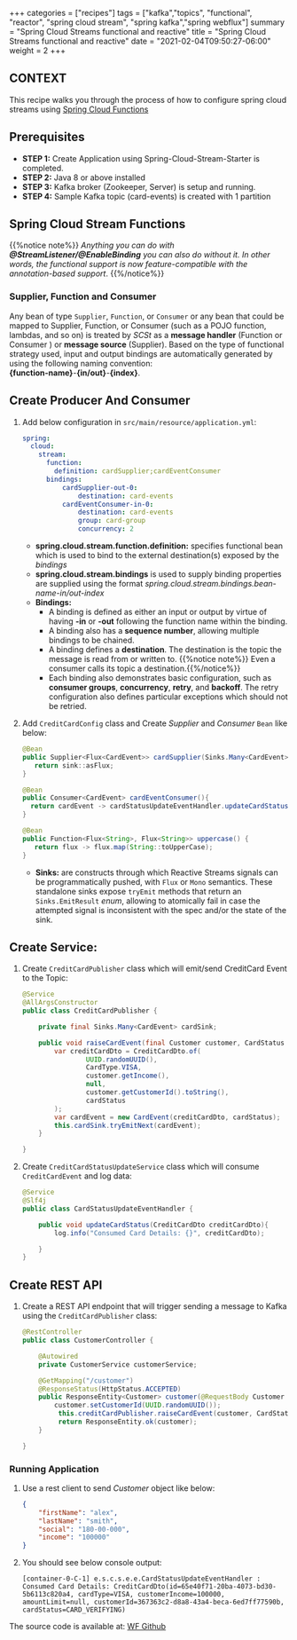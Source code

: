 +++
categories = ["recipes"]
tags = ["kafka","topics", "functional", "reactor", "spring cloud stream", "spring kafka","spring webflux"]
summary = "Spring Cloud Streams functional and reactive"
title = "Spring Cloud Streams functional and reactive"
date = "2021-02-04T09:50:27-06:00"
weight = 2
+++

## CONTEXT

This recipe walks you through the process of how to configure spring cloud streams using [Spring Cloud Functions](https://spring.io/projects/spring-cloud-function)

## Prerequisites


- **STEP 1:** Create Application using Spring-Cloud-Stream-Starter is completed.
- **STEP 2:** Java 8 or above installed
- **STEP 3:** Kafka broker (Zookeeper, Server) is setup and running.
- **STEP 4:** Sample Kafka topic (card-events) is created with 1 partition


## Spring Cloud Stream Functions
{{%notice note%}} _Anything you can do with **@StreamListener/@EnableBinding** you can also do without it. 
In other words, the functional support is now feature-compatible with the annotation-based support_. {{%/notice%}}

### Supplier, Function and Consumer

Any bean of type `Supplier`, `Function`, or `Consumer` or any bean that could be mapped to Supplier, Function, or Consumer 
(such as a POJO function, lambdas, and so on) is treated by _SCSt_ as a **message handler** (Function or Consumer ) or **message source** (Supplier). 
Based on the type of functional strategy used, input and output bindings are automatically generated by using the following naming convention:  
**{function-name}**-**{in/out}**-**{index}**.


## Create Producer And Consumer

1. Add below configuration in `src/main/resource/application.yml`:

    ```yaml
    spring:
      cloud:
        stream:
          function:
            definition: cardSupplier;cardEventConsumer
          bindings:
              cardSupplier-out-0:
                  destination: card-events
              cardEventConsumer-in-0:
                  destination: card-events  
                  group: card-group
                  concurrency: 2 
    ```
   * **spring.cloud.stream.function.definition:**  specifies functional bean which is used to bind to the external destination(s) exposed by the _bindings_
   * **spring.cloud.stream.bindings** is used to supply binding properties are supplied using the format _spring.cloud.stream.bindings.bean-name-in/out-index_
   * **Bindings:**
     * A binding is defined as either an input or output by virtue of having **-in** or **-out** following the function name within the binding.
     * A binding also has a **sequence number**, allowing multiple bindings to be chained.
     * A binding defines a **destination**. The destination is the topic the message is read from or written to. {{%notice note%}} Even a consumer calls its topic a destination.{{%/notice%}}
     * Each binding also demonstrates basic configuration, such as **consumer groups**, **concurrency**, **retry**, and **backoff**. The retry configuration also defines particular exceptions which should not be retried. 

1. Add `CreditCardConfig` class and Create _Supplier_ and _Consumer_  `Bean` like below:

    ```java
    @Bean
    public Supplier<Flux<CardEvent>> cardSupplier(Sinks.Many<CardEvent> sink){
       return sink::asFlux;
    }
    
    @Bean
    public Consumer<CardEvent> cardEventConsumer(){
      return cardEvent -> cardStatusUpdateEventHandler.updateCardStatus(cardEvent.getCreditCardDto());
    }
   
    @Bean
    public Function<Flux<String>, Flux<String>> uppercase() {
       return flux -> flux.map(String::toUpperCase);
    }
    ```
   
   * **Sinks:** are constructs through which Reactive Streams signals can be programmatically pushed, with `Flux` or `Mono` semantics. 
   These standalone sinks expose `tryEmit` methods that return an `Sinks.EmitResult` _enum_, allowing to atomically fail in case 
   the attempted signal is inconsistent with the spec and/or the state of the sink.

## Create Service:

1. Create `CreditCardPublisher` class which will emit/send CreditCard Event to the Topic:

    ```java
    @Service
    @AllArgsConstructor
    public class CreditCardPublisher {
    
        private final Sinks.Many<CardEvent> cardSink;
    
        public void raiseCardEvent(final Customer customer, CardStatus cardStatus){
            var creditCardDto = CreditCardDto.of(
                    UUID.randomUUID(),
                    CardType.VISA,
                    customer.getIncome(),
                    null,
                    customer.getCustomerId().toString(),
                    cardStatus
            );
            var cardEvent = new CardEvent(creditCardDto, cardStatus);
            this.cardSink.tryEmitNext(cardEvent);
        }
    
    }
    ```

1. Create `CreditCardStatusUpdateService` class which will consume `CreditCardEvent` and log data:

    ```java
    @Service
    @Slf4j
    public class CardStatusUpdateEventHandler {
    
        public void updateCardStatus(CreditCardDto creditCardDto){
            log.info("Consumed Card Details: {}", creditCardDto);
    
        }
    }
    ```

## Create REST API

1. Create a REST API endpoint that will trigger sending a message to Kafka using the ```CreditCardPublisher``` class:

    ```java
    @RestController
    public class CustomerController {
    
        @Autowired
        private CustomerService customerService;
    
        @GetMapping("/customer")
        @ResponseStatus(HttpStatus.ACCEPTED)
        public ResponseEntity<Customer> customer(@RequestBody Customer Customer) {
            customer.setCustomerId(UUID.randomUUID());
             this.creditCardPublisher.raiseCardEvent(customer, CardStatus.CARD_VERIFYING);
             return ResponseEntity.ok(customer);
        }
    
    }
    ```
### Running Application

1. Use a rest client to send _Customer_ object like below:

    ```json
    {
        "firstName": "alex",
        "lastName": "smith",
        "social": "180-00-000",
        "income": "100000"
    }
    ```

1. You should see below console output:

    ```shell script
    [container-0-C-1] e.s.c.s.e.e.CardStatusUpdateEventHandler : Consumed Card Details: CreditCardDto(id=65e40f71-20ba-4073-bd30-5b6113c820a4, cardType=VISA, customerIncome=100000, amountLimit=null, customerId=367363c2-d8a8-43a4-beca-6ed7ff77590b, cardStatus=CARD_VERIFYING)
    ```

The source code is available at: [WF Github](http://hop.hosting.wellsfargo.com/spring-cloud-stream-fun)

